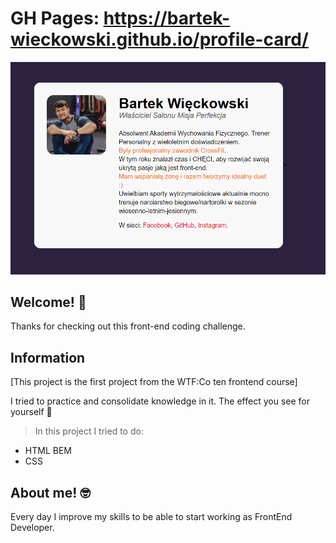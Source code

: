 
# GH Pages: https://bartek-wieckowski.github.io/profile-card/


![screenshots](/img/screenReadme.png)

## Welcome! 👋

Thanks for checking out this front-end coding challenge.

## Information

[This project is the first project from the WTF:Co ten frontend course]

I tried to practice and consolidate knowledge in it.
The effect you see for yourself 💪

>In this project I tried to do:
- HTML BEM
- CSS 

## About me! 🤓

Every day I improve my skills to be able to start working as FrontEnd Developer.
